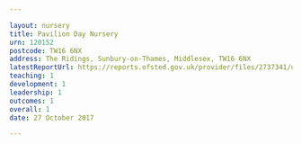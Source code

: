 ```yaml
---

layout: nursery
title: Pavilion Day Nursery
urn: 120152
postcode: TW16 6NX
address: The Ridings, Sunbury-on-Thames, Middlesex, TW16 6NX
latestReportUrl: https://reports.ofsted.gov.uk/provider/files/2737341/urn/120152.pdf
teaching: 1
development: 1
leadership: 1
outcomes: 1
overall: 1
date: 27 October 2017

---
```

